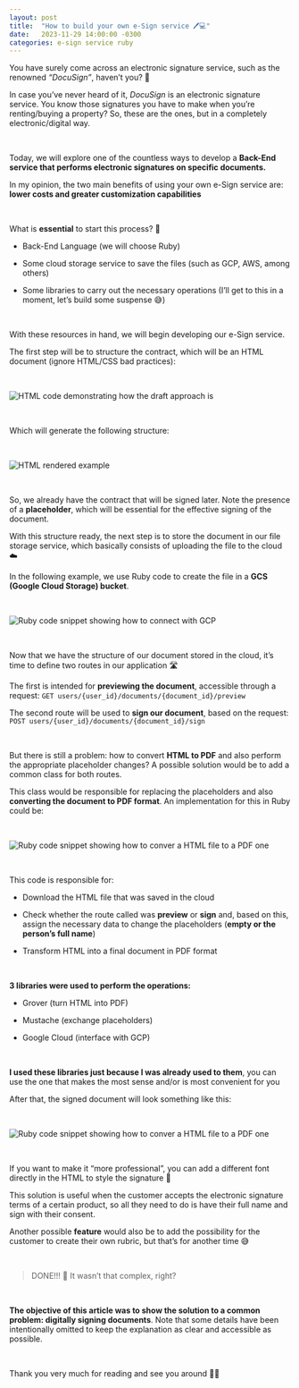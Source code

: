 ```yaml
---
layout: post
title:  "How to build your own e-Sign service 🖊️💻"
date:   2023-11-29 14:00:00 -0300
categories: e-sign service ruby
---
```


You have surely come across an electronic signature service, such as the renowned _“DocuSign”_, haven’t you? 🤔

In case you’ve never heard of it, _DocuSign_ is an electronic signature service. You know those signatures you have to make when you’re renting/buying a property? So, these are the ones, but in a completely electronic/digital way.

&nbsp;

Today, we will explore one of the countless ways to develop a **Back-End service that performs electronic signatures on specific documents.**

In my opinion, the two main benefits of using your own e-Sign service are: **lower costs and greater customization capabilities**

&nbsp;

What is **essential** to start this process? 📝

*   Back-End Language (we will choose Ruby)
&nbsp;

*   Some cloud storage service to save the files (such as GCP, AWS, among others)
&nbsp;

*   Some libraries to carry out the necessary operations (I’ll get to this in a moment, let’s build some suspense 😅)

&nbsp;

With these resources in hand, we will begin developing our e-Sign service.

The first step will be to structure the contract, which will be an HTML document (ignore HTML/CSS bad practices):

&nbsp;

![HTML code demonstrating how the draft approach is](https://miro.medium.com/v2/resize:fit:4800/format:webp/1*TvekvMcx0MyZtQYCauZsuQ.png)

&nbsp;

Which will generate the following structure:

&nbsp;

![HTML rendered example](https://miro.medium.com/v2/resize:fit:4800/format:webp/1*3kRJ_Wu-a89zZ0AFhFE5WQ.png)

&nbsp;

So, we already have the contract that will be signed later. Note the presence of a **placeholder**, which will be essential for the effective signing of the document.

With this structure ready, the next step is to store the document in our file storage service, which basically consists of uploading the file to the cloud ☁️

In the following example, we use Ruby code to create the file in a **GCS (Google Cloud Storage) bucket**.

&nbsp;

![Ruby code snippet showing how to connect with GCP](https://miro.medium.com/v2/resize:fit:4800/format:webp/1*N9S9kOMnpU4eCQIQC86KIQ.png)

&nbsp;

Now that we have the structure of our document stored in the cloud, it’s time to define two routes in our application 🛣️

The first is intended for **previewing the document**, accessible through a request: `GET users/{user_id}/documents/{document_id}/preview`

The second route will be used to **sign our document**, based on the request:  `POST users/{user_id}/documents/{document_id}/sign`

&nbsp;

But there is still a problem: how to convert **HTML to PDF** and also perform the appropriate placeholder changes? A possible solution would be to add a common class for both routes.

This class would be responsible for replacing the placeholders and also **converting the document to PDF format**. An implementation for this in Ruby could be:

&nbsp;

![Ruby code snippet showing how to conver a HTML file to a PDF one](https://miro.medium.com/v2/resize:fit:4800/format:webp/1*W_usanKzO_axC7QhuibSpw.png)

&nbsp;

This code is responsible for:

*   Download the HTML file that was saved in the cloud
&nbsp;

*   Check whether the route called was **preview** or **sign** and, based on this, assign the necessary data to change the placeholders (**empty or the person’s full name**)
&nbsp;

*   Transform HTML into a final document in PDF format

&nbsp;

**3 libraries were used to perform the operations:**

*   Grover (turn HTML into PDF)
&nbsp;

*   Mustache (exchange placeholders)
&nbsp;

*   Google Cloud (interface with GCP)

&nbsp;

**I used these libraries just because I was already used to them**, you can use the one that makes the most sense and/or is most convenient for you

After that, the signed document will look something like this:

&nbsp;

![Ruby code snippet showing how to conver a HTML file to a PDF one](https://miro.medium.com/v2/resize:fit:4800/format:webp/1*Tgh3HYbrmIEFkt1lrkc4rA.png)

&nbsp;

If you want to make it “more professional”, you can add a different font directly in the HTML to style the signature 💅

This solution is useful when the customer accepts the electronic signature terms of a certain product, so all they need to do is have their full name and sign with their consent.

Another possible **feature** would also be to add the possibility for the customer to create their own rubric, but that’s for another time 😅

&nbsp;

> DONE!!! 🧙 It wasn’t that complex, right?

&nbsp;

**The objective of this article was to show the solution to a common problem: digitally signing documents**. Note that some details have been intentionally omitted to keep the explanation as clear and accessible as possible.

&nbsp;

Thank you very much for reading and see you around 👋😃

